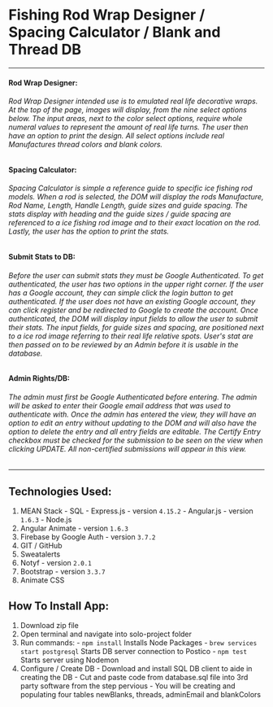 
# Fishing Rod Wrap Designer / Spacing Calculator / Blank and Thread DB

---

#### Rod Wrap Designer:

###### Rod Wrap Designer intended use is to emulated real life decorative wraps.  At the top of the page, images will display, from the nine select options below.  The input areas, next to the color select options, require whole numeral values to represent the amount of real life turns.  The user then have an option to print the design.  All select options include real Manufactures thread colors and blank colors.

#### Spacing Calculator:

###### Spacing Calculator is simple a reference guide to specific ice fishing rod models.  When a rod is selected, the DOM will display the rods Manufacture, Rod Name, Length, Handle Length, guide sizes and guide spacing.  The stats display with heading and the guide sizes / guide spacing are referenced to a ice fishing rod image and to their exact location on the rod.  Lastly, the user has the option to print the stats.

#### Submit Stats to DB:

###### Before the user can submit stats they must be Google Authenticated. To get authenticated, the user has two options in the upper right corner.  If the user has a Google account, they can simple click the login button to get authenticated.  If the user does not have an existing Google account, they can click register and be redirected to Google to create the account.  Once authenticated, the DOM will display input fields to allow the user to submit their stats.  The input fields, for guide sizes and spacing, are positioned next to a ice rod image referring to their real life relative spots.  User's stat are then passed on to be reviewed by an Admin before it is usable in the database.

#### Admin Rights/DB:

###### The admin must first be Google Authenticated before entering.  The admin will be asked to enter their Google email address that was used to authenticate with.  Once the admin has entered the view, they will have an option to edit an entry without updating to the DOM and will also have the option to delete the entry and all entry fields are editable. The Certify Entry checkbox must be checked for the submission to be seen on the view when clicking UPDATE.  All non-certified submissions will appear in this view.  

---

## Technologies Used:
  1. MEAN Stack
    - SQL
    - Express.js - version ``` 4.15.2 ```
    - Angular.js - version ``` 1.6.3 ```
    - Node.js
  2. Angular Animate - version ``` 1.6.3 ```
  3. Firebase by Google Auth - version ``` 3.7.2 ```
  4. GIT / GitHub
  5. Sweatalerts
  6. Notyf - version ``` 2.0.1 ```
  7. Bootstrap - version ``` 3.3.7 ```
  8. Animate CSS

## How To Install App:
  1. Download zip file
  2. Open terminal and navigate into solo-project folder
  3. Run commands:
    - ``` npm install ``` Installs Node Packages
    - ``` brew services start postgresql ``` Starts DB server connection to Postico
    - ``` npm test ``` Starts server using Nodemon
  4. Configure / Create DB
    - Download and install SQL DB client to aide in creating the DB
    - Cut and paste code from database.sql file into 3rd party software from the step pervious
    - You will be creating and populating four tables newBlanks, threads, adminEmail and blankColors
